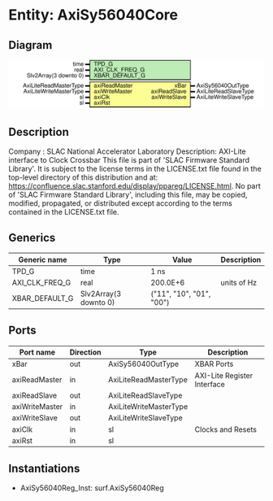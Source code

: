 # Entity: AxiSy56040Core

## Diagram

![Diagram](AxiSy56040Core.svg "Diagram")
## Description

Company    : SLAC National Accelerator Laboratory
Description: AXI-Lite interface to Clock Crossbar
This file is part of 'SLAC Firmware Standard Library'.
It is subject to the license terms in the LICENSE.txt file found in the
top-level directory of this distribution and at:
   https://confluence.slac.stanford.edu/display/ppareg/LICENSE.html.
No part of 'SLAC Firmware Standard Library', including this file,
may be copied, modified, propagated, or distributed except according to
the terms contained in the LICENSE.txt file.
## Generics

| Generic name   | Type                  | Value                    | Description |
| -------------- | --------------------- | ------------------------ | ----------- |
| TPD_G          | time                  | 1 ns                     |             |
| AXI_CLK_FREQ_G | real                  | 200.0E+6                 | units of Hz |
| XBAR_DEFAULT_G | Slv2Array(3 downto 0) | ("11", "10", "01", "00") |             |
## Ports

| Port name      | Direction | Type                   | Description                 |
| -------------- | --------- | ---------------------- | --------------------------- |
| xBar           | out       | AxiSy56040OutType      | XBAR Ports                  |
| axiReadMaster  | in        | AxiLiteReadMasterType  | AXI-Lite Register Interface |
| axiReadSlave   | out       | AxiLiteReadSlaveType   |                             |
| axiWriteMaster | in        | AxiLiteWriteMasterType |                             |
| axiWriteSlave  | out       | AxiLiteWriteSlaveType  |                             |
| axiClk         | in        | sl                     | Clocks and Resets           |
| axiRst         | in        | sl                     |                             |
## Instantiations

- AxiSy56040Reg_Inst: surf.AxiSy56040Reg
